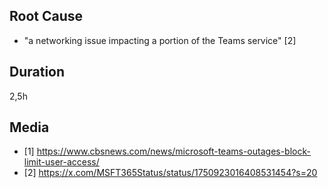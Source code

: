 ## Root Cause

- "a networking issue impacting a portion of the Teams service" \[2]

## Duration

2,5h

## Media

- \[1] https://www.cbsnews.com/news/microsoft-teams-outages-block-limit-user-access/
- \[2] https://x.com/MSFT365Status/status/1750923016408531454?s=20

